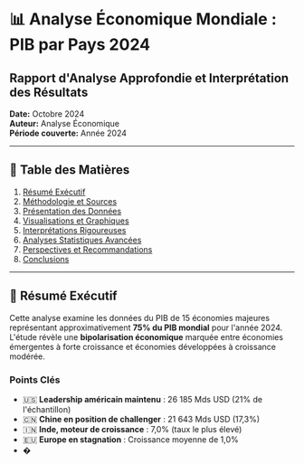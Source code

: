 # 📊 Analyse Économique Mondiale : PIB par Pays 2024
## Rapport d'Analyse Approfondie et Interprétation des Résultats

**Date:** Octobre 2024  
**Auteur:** Analyse Économique  
**Période couverte:** Année 2024

---

## 📑 Table des Matières

1. [Résumé Exécutif](#résumé-exécutif)
2. [Méthodologie et Sources](#méthodologie-et-sources)
3. [Présentation des Données](#présentation-des-données)
4. [Visualisations et Graphiques](#visualisations-et-graphiques)
5. [Interprétations Rigoureuses](#interprétations-rigoureuses)
6. [Analyses Statistiques Avancées](#analyses-statistiques-avancées)
7. [Perspectives et Recommandations](#perspectives-et-recommandations)
8. [Conclusions](#conclusions)

---

## 🎯 Résumé Exécutif

Cette analyse examine les données du PIB de 15 économies majeures représentant approximativement **75% du PIB mondial** pour l'année 2024. L'étude révèle une **bipolarisation économique** marquée entre économies émergentes à forte croissance et économies développées à croissance modérée.

### Points Clés

- 🇺🇸 **Leadership américain maintenu** : 26 185 Mds USD (21% de l'échantillon)
- 🇨🇳 **Chine en position de challenger** : 21 643 Mds USD (17,3%)
- 🇮🇳 **Inde, moteur de croissance** : 7,0% (taux le plus élevé)
- 🇪🇺 **Europe en stagnation** : Croissance moyenne de 1,0%
- �
